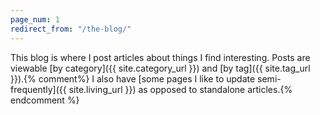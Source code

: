```yaml
---
page_num: 1
redirect_from: "/the-blog/"
---
```


This blog is where I post articles about things I find interesting. Posts are viewable [by category]({{ site.category_url }}) and [by tag]({{ site.tag_url }}).{% comment%} I also have [some pages I like to update semi-frequently]({{ site.living_url }}) as opposed to standalone articles.{% endcomment %}
